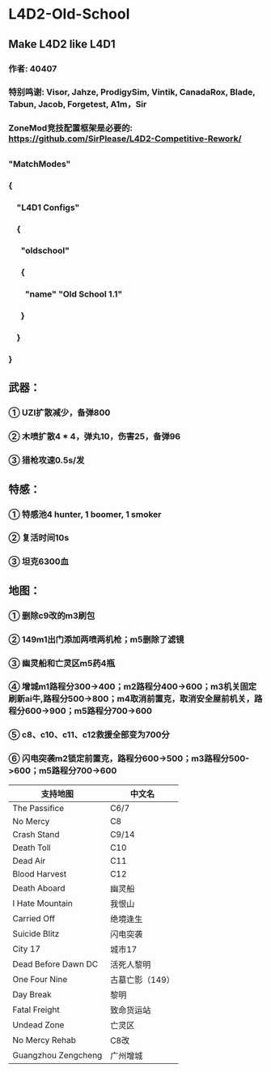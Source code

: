 # L4D2-Old-School
## Make L4D2 like L4D1
### 作者: 40407
### 特别鸣谢: Visor, Jahze, ProdigySim, Vintik, CanadaRox, Blade, Tabun, Jacob, Forgetest, A1m，Sir
### ZoneMod竞技配置框架是必要的: https://github.com/SirPlease/L4D2-Competitive-Rework/
##
### "MatchModes"
### {
### &emsp;"L4D1 Configs"
### &emsp;{
### &emsp;&ensp;"oldschool"
### &emsp;&ensp;{
### &emsp;&emsp;"name" "Old School 1.1"
### &emsp;&ensp;}
### &emsp;}
### }
##
## 武器：
### ① UZI扩散减少，备弹800
### ② 木喷扩散4 * 4，弹丸10，伤害25，备弹96
### ③ 猎枪攻速0.5s/发
## 特感：
### ① 特感池4 hunter, 1 boomer, 1 smoker
### ② 复活时间10s
### ③ 坦克6300血
## 地图：
### ① 删除c9改的m3刷包
### ② 149m1出门添加两喷两机枪；m5删除了滤镜
### ③ 幽灵船和亡灵区m5药4瓶
### ④ 增城m1路程分300->400；m2路程分400->600；m3机关固定刷新ai牛,路程分500->800；m4取消前置克，取消安全屋前机关，路程分600->900；m5路程分700->600
### ⑤ c8、c10、c11、c12救援全部变为700分
### ⑥ 闪电突袭m2锁定前置克，路程分600->500；m3路程分500->600；m5路程分700->600
| 支持地图                | 中文名           |
|-------------------------|------------------|
| The Passifice           | C6/7             |
| No Mercy                | C8               |
| Crash Stand             | C9/14            |
| Death Toll              | C10              |
| Dead Air                | C11              |
| Blood Harvest           | C12              |
| Death Aboard            | 幽灵船           |
| I Hate Mountain         | 我恨山           |
| Carried Off             | 绝境逢生         |
| Suicide Blitz           | 闪电突袭         |
| City 17                 | 城市17           |
| Dead Before Dawn DC     | 活死人黎明       |
| One Four Nine           | 古墓亡影（149）  |
| Day Break               | 黎明             |
| Fatal Freight           | 致命货运站       |
| Undead Zone             | 亡灵区           |
| No Mercy Rehab          | C8改             |
| Guangzhou Zengcheng     | 广州增城         |
